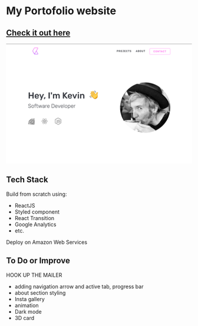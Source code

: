 # My Portofolio website

## [Check it out here](https://kevgarcia.me)

![Project photo](https://github.com/CumulusGround/portofolio_website/blob/master/public/images/project-portofolio.png)

## Tech Stack
Build from scratch using:
- ReactJS
- Styled component
- React Transition
- Google Analytics
- etc.

Deploy on Amazon Web Services

## To Do or Improve

HOOK UP THE MAILER

- adding navigation arrow and active tab, progress bar
- about section styling
- Insta gallery
- animation
- Dark mode
- 3D card
